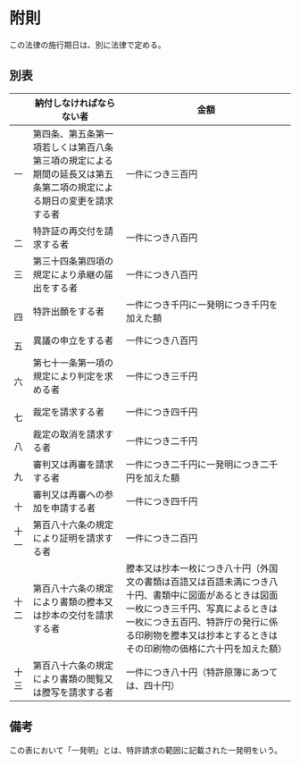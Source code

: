 # 附則

この法律の施行期日は、別に法律で定める。

## 別表

||納付しなければならない者|金額|
|---|---|---|
|一|第四条、第五条第一項若しくは第百八条第三項の規定による期間の延長又は第五条第二項の規定による期日の変更を請求する者|一件につき三百円|
|　二|特許証の再交付を請求する者|一件につき八百円|
|三|第三十四条第四項の規定により承継の届出をする者|一件につき八百円|
|　四|特許出願をする者|一件につき千円に一発明につき千円を加えた額|
|　五|異議の申立をする者|一件につき八百円|
|　六|第七十一条第一項の規定により判定を求める者|一件につき三千円|
|　七|裁定を請求する者|一件につき四千円|
|　八|裁定の取消を請求する者|一件につき二千円|
|　九|審判又は再審を請求する者|一件につき二千円に一発明につき二千円を加えた額|
|　十|審判又は再審への参加を申請する者|一件につき四千円|
|十一|第百八十六条の規定により証明を請求する者|一件につき二百円|
|十二|第百八十六条の規定により書類の謄本又は抄本の交付を請求する者|謄本又は抄本一枚につき八十円（外国文の書類は百語又は百語未満につき八十円、書類中に図面があるときは図面一枚につき三千円、写真によるときは一枚につき五百円、特許庁の発行に係る印刷物を謄本又は抄本とするときはその印刷物の価格に六十円を加えた額）|
|十三|第百八十六条の規定により書類の閲覧又は謄写を請求する者|一件につき八十円（特許原簿にあつては、四十円）|

## 備考

この表において「一発明」とは、特許請求の範囲に記載された一発明をいう。